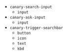 - `canary-search-input`
  - `input`
- `canary-ask-input`
  - `input`
- `canary-trigger-searchbar`
  - `button`
  - `icon`
  - `text`
  - `kbd`